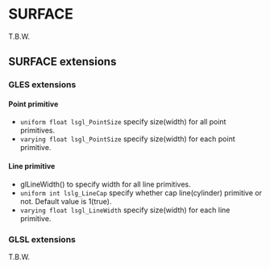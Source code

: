 # SURFACE

T.B.W.

## SURFACE extensions

### GLES extensions

#### Point primitive

* `uniform float lsgl_PointSize` specify size(width) for all point primitives.
* `varying float lsgl_PointSize` specify size(width) for each point primitive.

#### Line primitive

* glLineWidth() to specify width for all line primitives.
* `uniform int lslg_LineCap` specify whether cap line(cylinder) primitive or not. Default value is 1(true).
* `varying float lsgl_LineWidth` specify size(width) for each line primitive.


### GLSL extensions

T.B.W.

